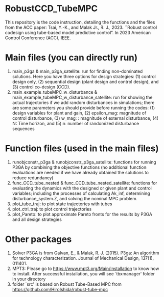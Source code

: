 # RobustCCD_TubeMPC
This repository is the code instruction, detailing the functions and the files from the ACC paper: Tsai, Y.-K., and Malak Jr., R. J., 2023. ``Robust control codesign using tube-based model predictive control”. In 2023 American Control Conference (ACC), IEEE.

# Main files (you can directly run)
1. main_p3ga & main_p3ga_satellite: run for finding non-dominated solutions. Here you have three options for design strategies: (1) control design only, (2) sequential design (plant design and control design), and (3) control co-design (CCD).
2. main_example_tubeMPC_w_disturbance & main_example_tubeMPC_w_disturbance_satellite: run for showing the actual trajectories if we add random disturbances in simulations; there are some parameters you should provide before running the codes: (1) design variables for plant and gain, (2) epsilon_mag: magnitude of control disturbance, (3) w_mag: : magnitude of external disturbance, (4) N: Time horizon, and (5) n: number of randomized disturbance sequences


# Function files (used in the main files)
1. runobjconstr_p3ga & runobjconstr_p3ga_satellite: functions for running P3GA by combining the objective functions (no additional function evaluations are needed if we have already obtained the solutions to reduce redundancy)
2. func_CCD_tube_nested & func_CCD_tube_nested_satellite: functions for evaluating the dynamics with the designed or given plant and control variables; including the processes of calculating Ak_inf, determining disturbance_system.Z, and solving the nominal MPC problem.
3. plot_tube_traj: to plot state trajectories with tubes
4. plot_ctrl_traj: to plot control trajectories
5. plot_Pareto: to plot approximate Pareto fronts for the results by P3GA and all design strategies

# Other packages
1. Solver P3GA is from Galvan, E., & Malak, R. J. (2015). P3ga: An algorithm for technology characterization. Journal of Mechanical Design, 137(1), 011401.
2. MPT3: Please go to https://www.mpt3.org/Main/Installation to know how to install. After successful installation, you will see `tbxmanager' folder in your directory
3. folder `src' is based on Robust Tube-Based MPC from https://github.com/HiroIshida/robust-tube-mpc
